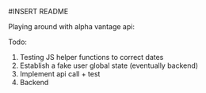 #INSERT README

Playing around with alpha vantage api:

Todo: 

1. Testing JS helper functions to correct dates
2. Establish a fake user global state (eventually backend)
3. Implement api call + test
4. Backend
